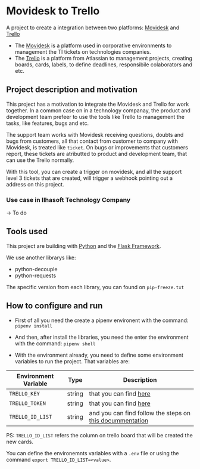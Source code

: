 # Movidesk to Trello
A project to create a integration between two platforms: [Movidesk](https://www.movidesk.com/) and [Trello](https://trello.com/)

- The [Movidesk](https://www.movidesk.com/) is a platform used in corporative environments to management the TI tickets on technologies companies.
- The [Trello](https://trello.com/) is a platform from Atlassian to management projects, creating boards, cards, labels, to define deadlines, responsibile colaborators and etc.

## Project description and motivation

This project has a motivation to integrate the Movidesk and Trello for work together. In a common case on in a  technology companay, the product and development team prefeer to use the tools like Trello to management the tasks, like features, bugs and etc. 

The support team works with Movidesk receiving questions, doubts and bugs from customers, all that contact from customer to company with Movidesk, is treated like `ticket`. On bugs or improvements that customers report, these tickets are atributted to product and development team, that can use the Trello normally.

With this tool, you can create a trigger on movidesk, and all the support level 3 tickets that are created, will trigger a webhook pointing out a address on this project.


### Use case in Ilhasoft Technology Company
-> To do


## Tools used
This project are building with [Python](https://www.python.org/) and the [Flask Framework](https://flask.palletsprojects.com/en/1.1.x/).

We use another librarys like:
- python-decouple
- python-requests

The specific version from each library, you can found on `pip-freeze.txt`

## How to configure and run
- First of all you need the create a pipenv environent with the command:
`pipenv install`
- And then, after install the libraries, you need the enter the environment with the command:
`pipenv shell`

- With the environment already, you need to define some environment variables to run the project. That variables are:

 | Environment Variable 	| Type   	| Description                                                                                                                                     	|
|----------------------	|--------	|-------------------------------------------------------------------------------------------------------------------------------------------------	|
| `TRELLO_KEY`         	| string 	| that you can find [here](https://trello.com/app-key)                                                                                            	|
| `TRELLO_TOKEN`       	| string 	| that you can find [here](https://trello.com/app-key)                                                                                            	|
| `TRELLO_ID_LIST`     	| string 	| and you can find follow the steps on [this docummentation](https://www.mangoblogger.com/blog/how-to-get-the-list-id-from-the-trello-api-board/) 	|

 PS: `TRELLO_ID_LIST` refers the column on trello board that will be created the new cards.
 
 
 You can define the environemnts variables with a `.env` file or using the command `export TRELLO_ID_LIST=<value>`.


